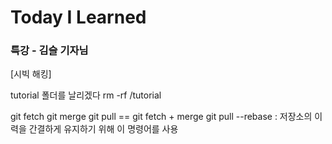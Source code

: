 # Today I Learned

### 특강 - 김슬 기자님
[시빅 해킹]



tutorial 폴더를 날리겠다 
rm -rf /tutorial

git fetch
git merge
git pull == git fetch + merge
git pull --rebase : 저장소의 이력을 간결하게 유지하기 위해 이 명령어를 사용
